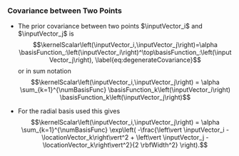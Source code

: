 ### Covariance between Two Points

-   The prior covariance between two points $\inputVector_i$ and
    $\inputVector_j$ is
    $$\kernelScalar\left(\inputVector_i,\inputVector_j\right)=\alpha \basisFunction_:\left(\inputVector_i\right)^\top\basisFunction_:\left(\inputVector_j\right), \label{eq:degenerateCovariance}$$
    or in sum notation
    $$\kernelScalar\left(\inputVector_i,\inputVector_j\right) = \alpha \sum_{k=1}^{\numBasisFunc} \basisFunction_k\left(\inputVector_i\right) \basisFunction_k\left(\inputVector_j\right)$$

-   For the radial basis used this gives
    $$\kernelScalar\left(\inputVector_i,\inputVector_j\right) = \alpha
        \sum_{k=1}^{\numBasisFunc} \exp\left( -\frac{\left\vert \inputVector_i -
              \locationVector_k\right\vert^2 + \left\vert \inputVector_j -
              \locationVector_k\right\vert^2}{2 \rbfWidth^2} \right).$$


